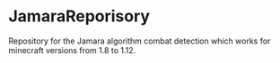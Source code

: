 # JamaraReporisory
Repository for the Jamara algorithm combat detection which works for minecraft versions from 1.8 to 1.12.
